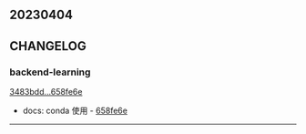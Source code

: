 ## 20230404

## CHANGELOG

### backend-learning

[3483bdd...658fe6e](https://github.com/zhbhun/backend-learning/compare/3483bdd...658fe6e)

* docs: conda 使用 - [658fe6e](https://github.com/zhbhun/backend-learning/commit/658fe6e2076497487f058d7d3acf530330fbdfd4)

---

